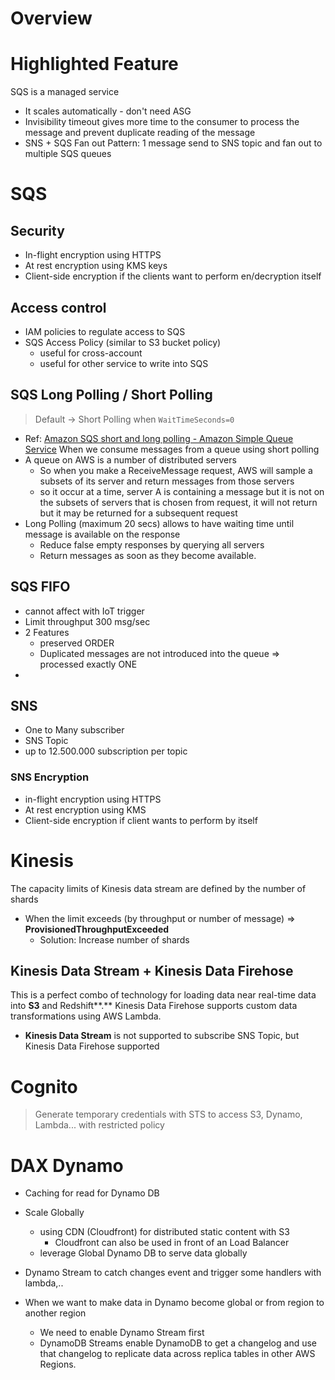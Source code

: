 # Overview


# Highlighted Feature
SQS is a managed service
- It scales automatically - don't need ASG
- Invisibility timeout gives more time to the consumer to process the message and prevent duplicate reading of the message
- SNS + SQS Fan out Pattern: 1 message send to SNS topic and fan out to multiple SQS queues

# SQS
## Security
- In-flight encryption using HTTPS
- At rest encryption using KMS keys
- Client-side encryption if the clients want to perform en/decryption itself
## Access control
- IAM policies to regulate access to SQS
- SQS Access Policy (similar to S3 bucket policy)
	- useful for cross-account 
	- useful for other service to write into SQS

## SQS Long Polling / Short Polling
> Default -> Short Polling when `WaitTimeSeconds=0`

- Ref: [Amazon SQS short and long polling - Amazon Simple Queue Service](https://docs.aws.amazon.com/AWSSimpleQueueService/latest/SQSDeveloperGuide/sqs-short-and-long-polling.html)
When we consume messages from a queue using short polling
- A queue on AWS is a number of distributed servers
	- So when you make a ReceiveMessage request, AWS will sample a subsets of its server and return messages from those servers
	- so it occur at a time, server A is containing a message but it is not on the subsets of servers that is chosen from request, it will not return but it may be returned for a subsequent request
- Long Polling (maximum 20 secs) allows to have waiting time until message is available on the response 
	- Reduce false empty responses by querying all servers
	- Return messages as soon as they become available.
## SQS FIFO
- cannot affect with IoT trigger
- Limit throughput 300 msg/sec
- 2 Features
	- preserved ORDER
	- Duplicated messages are not introduced into the queue => processed exactly ONE
- 


## SNS 
- One to Many subscriber
- SNS Topic
- up to 12.500.000 subscription per topic
### SNS Encryption
- in-flight encryption using HTTPS 
- At rest encryption using KMS
- Client-side encryption if client wants to perform by itself


# Kinesis
The capacity limits of Kinesis data stream are defined by the number of shards
- When the limit exceeds (by throughput or number of message) => **ProvisionedThroughputExceeded**
	- Solution: Increase number of shards
## Kinesis Data Stream + Kinesis Data Firehose
This is a perfect combo of technology for loading data near real-time data into **S3** and Redshift**.** Kinesis Data Firehose supports custom data transformations using AWS Lambda.

- **Kinesis Data Stream** is not supported to subscribe SNS Topic, but Kinesis Data Firehose supported



# Cognito
> Generate temporary credentials with STS to access S3, Dynamo, Lambda... with restricted policy

# DAX Dynamo
- Caching for read for Dynamo DB




- Scale Globally
	- using CDN (Cloudfront) for distributed static content with S3
		- Cloudfront can also be used in front of an Load Balancer
	- leverage Global Dynamo DB to serve data globally
- Dynamo Stream to catch changes event and trigger some handlers with lambda,..
- When we want to make data in Dynamo become global or from region to another region
	- We need to enable Dynamo Stream first
	- DynamoDB Streams enable DynamoDB to get a changelog and use that changelog to replicate data across replica tables in other AWS Regions.